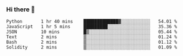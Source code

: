 ### Hi there 👋

<!--START_SECTION:waka-->

```text
Python       1 hr 40 mins    █████████████▓░░░░░░░░░░░   54.01 %
JavaScript   1 hr 5 mins     █████████░░░░░░░░░░░░░░░░   35.36 %
JSON         10 mins         █▒░░░░░░░░░░░░░░░░░░░░░░░   05.44 %
Text         2 mins          ▒░░░░░░░░░░░░░░░░░░░░░░░░   01.24 %
Bash         2 mins          ▒░░░░░░░░░░░░░░░░░░░░░░░░   01.12 %
Solidity     2 mins          ▒░░░░░░░░░░░░░░░░░░░░░░░░   01.09 %
```

<!--END_SECTION:waka-->
<!--
**Boombag0607/Boombag0607** is a ✨ _special_ ✨ repository because its `README.md` (this file) appears on your GitHub profile.

Here are some ideas to get you started:

- 🔭 I’m currently working on ...
- 🌱 I’m currently learning ...
- 👯 I’m looking to collaborate on ...
- 🤔 I’m looking for help with ...
- 💬 Ask me about ...
- 📫 How to reach me: ...
- 😄 Pronouns: ...
- ⚡ Fun fact: ...
-->
